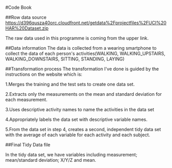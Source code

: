 #Code Book

##Row data source
https://d396qusza40orc.cloudfront.net/getdata%2Fprojectfiles%2FUCI%20HAR%20Dataset.zip

The raw data used in this programme is coming from the upper link.

##Data information
The data is collected from a wearing smartphone to collect the data of each person's activities(WALKING, WALKING_UPSTAIRS, WALKING_DOWNSTAIRS, SITTING, STANDING, LAYING)

##Transformation process
The transformation I've done is guided by the instructions on the website which is:

1.Merges the training and the test sets to create one data set.

2.Extracts only the measurements on the mean and standard deviation for each measurement. 

3.Uses descriptive activity names to name the activities in the data set

4.Appropriately labels the data set with descriptive variable names. 

5.From the data set in step 4, creates a second, independent tidy data set with the average of each variable for each activity and each subject.

##Final Tidy Data file

In the tidy data set, we have variables including measurement; mean/standard deviation; X/Y/Z and mean.
